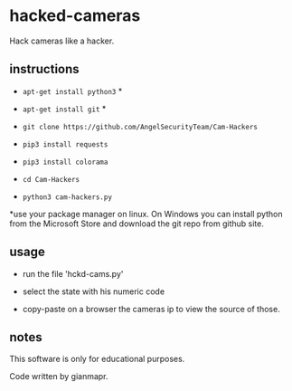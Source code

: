 # hacked-cameras
Hack cameras like a hacker.

## instructions ##
  
-  `apt-get install python3` *

-  `apt-get install git` *

-  `git clone https://github.com/AngelSecurityTeam/Cam-Hackers`
   
-  `pip3 install requests`

-  `pip3 install colorama`
    
-  `cd Cam-Hackers`

-  `python3 cam-hackers.py`

  *use your package manager on linux. On Windows you can install python from the Microsoft Store and download the git repo from github site.

## usage ##

- run the file 'hckd-cams.py'

- select the state with his numeric code

- copy-paste on a browser the cameras ip to view the source of those.

## notes ##
This software is only for educational purposes.

Code written by gianmapr.
